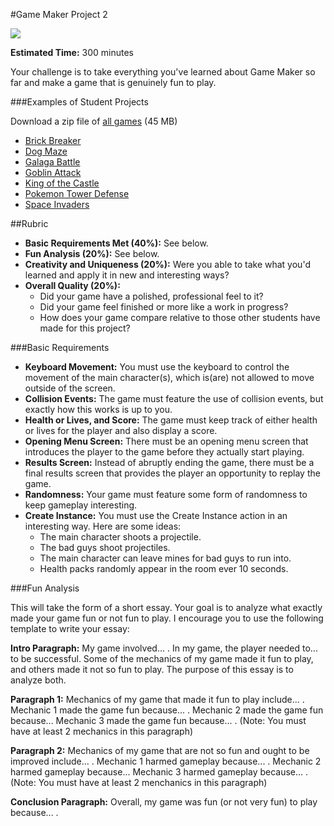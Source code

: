 #Game Maker Project 2

![](http://christensenacademy.org/modules/beginning-game-maker/challenges/project-2.png)

**Estimated Time:** 300 minutes

Your challenge is to take everything you've learned about Game Maker so far and make a game that is genuinely fun to play.

###Examples of Student Projects

Download a zip file of [all games](http://christensenacademy.org/modules/beginning-game-maker/challenges/example-projects/all-games.gmx.zip) (45 MB)

* [Brick Breaker](http://christensenacademy.org/modules/beginning-game-maker/challenges/example-projects/brick-breaker.html)
* [Dog Maze](http://christensenacademy.org/modules/beginning-game-maker/challenges/example-projects/dog-maze.html)
* [Galaga Battle](http://christensenacademy.org/modules/beginning-game-maker/challenges/example-projects/galaga-battle.html)
* [Goblin Attack](http://christensenacademy.org/modules/beginning-game-maker/challenges/example-projects/goblin-attack.html)
* [King of the Castle](http://christensenacademy.org/modules/beginning-game-maker/challenges/example-projects/king-of-the-castle.html)
* [Pokemon Tower Defense](http://christensenacademy.org/modules/beginning-game-maker/challenges/example-projects/pokemon-tower-defense.html)
* [Space Invaders](http://christensenacademy.org/modules/beginning-game-maker/challenges/example-projects/space-invaders.html)

##Rubric

* **Basic Requirements Met (40%):** See below.
* **Fun Analysis (20%):** See below.
* **Creativity and Uniqueness (20%):** Were you able to take what you'd learned and apply it in new and interesting ways?
* **Overall Quality (20%):**
  * Did your game have a polished, professional feel to it?
  * Did your game feel finished or more like a work in progress?
  * How does your game compare relative to those other students have made for this project?

###Basic Requirements
* **Keyboard Movement:** You must use the keyboard to control the movement of the main character(s), which is(are) not allowed to move outside of the screen.
* **Collision Events:** The game must feature the use of collision events, but exactly how this works is up to you.
* **Health or Lives, and Score:** The game must keep track of either health or lives for the player and also display a score.
* **Opening Menu Screen:** There must be an opening menu screen that introduces the player to the game before they actually start playing.
* **Results Screen:** Instead of abruptly ending the game, there must be a final results screen that provides the player an opportunity to replay the game.
* **Randomness:** Your game must feature some form of randomness to keep gameplay interesting.
* **Create Instance:** You must use the Create Instance action in an interesting way. Here are some ideas:
  * The main character shoots a projectile.
  * The bad guys shoot projectiles.
  * The main character can leave mines for bad guys to run into.
  * Health packs randomly appear in the room ever 10 seconds.


###Fun Analysis

This will take the form of a short essay. Your goal is to analyze what exactly made your game fun or not fun to play. I encourage you to use the following template to write your essay:

**Intro Paragraph:** My game involved... . In my game, the player needed to... to be successful. Some of the mechanics of my game made it fun to play, and others made it not so fun to play. The purpose of this essay is to analyze both.

**Paragraph 1:** Mechanics of my game that made it fun to play include... . Mechanic 1 made the game fun because... . Mechanic 2 made the game fun because... Mechanic 3 made the game fun because... . (Note: You must have at least 2 mechanics in this paragraph)

**Paragraph 2:** Mechanics of my game that are not so fun and ought to be improved include... . Mechanic 1 harmed gameplay because... . Mechanic 2 harmed gameplay because... Mechanic 3 harmed gameplay because... . (Note: You must have at least 2 menchanics in this paragraph)

**Conclusion Paragraph:** Overall, my game was fun (or not very fun) to play because... .
